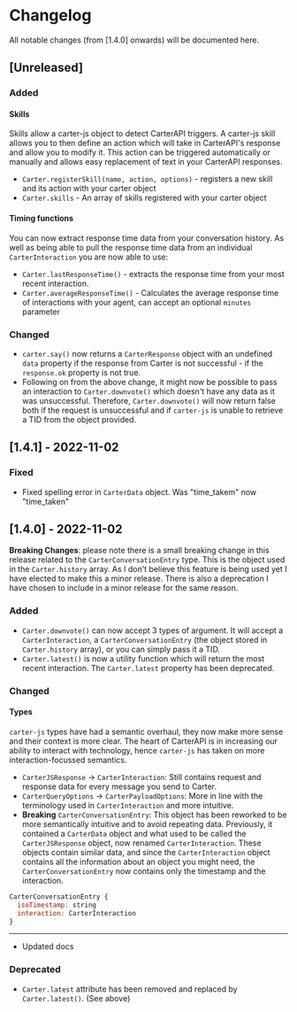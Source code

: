 # Changelog

All notable changes (from [1.4.0] onwards) will be documented here.

## [Unreleased]

### Added

#### Skills

Skills allow a carter-js object to detect CarterAPI triggers. A carter-js skill allows you to then define an action which will take in CarterAPI's response and allow you to modify it. This action can be triggered automatically or manually and allows easy replacement of text in
your CarterAPI responses.

- `Carter.registerSkill(name, action, options)` - registers a new skill and its action with your carter object
- `Carter.skills` - An array of skills registered with your carter object

#### Timing functions

You can now extract response time data from your conversation history. As well as being able to pull the response time data from an individual `CarterInteraction` you are now able to use:

- `Carter.lastResponseTime()` - extracts the response time from your most recent interaction.
- `Carter.averageResponseTime()` - Calculates the average response time of interactions with your agent, can accept an optional `minutes` parameter

### Changed

- `carter.say()` now returns a `CarterResponse` object with an undefined `data` property if the response from Carter is not successful - if the `response.ok` property is not true.
- Following on from the above change, it might now be possible to pass an interaction to `Carter.downvote()` which doesn't have any data as it was unsuccessful. Therefore, `Carter.downvote()` will now return false both if the request is unsuccessful and if `carter-js` is unable to retrieve a TID from the object provided.

## [1.4.1] - 2022-11-02

### Fixed

- Fixed spelling error in `CarterData` object. Was "time_takem" now "time_taken"

## [1.4.0] - 2022-11-02

**Breaking Changes**:  please note there is a small breaking change in this release related to the `CarterConversationEntry` type. This is the object used in the `Carter.history` array. As I don't believe this feature is being used yet I have elected to make this a minor release. There is also a deprecation I have chosen to include in a minor release for the same reason.

### Added

- `Carter.downvote()` can now accept 3 types of argument. It will accept a `CarterInteraction`, a `CarterConversationEntry` (the object stored in `Carter.history` array), or you can simply pass it a TID.
- `Carter.latest()` is now a utility function which will return the most recent interaction. The `Carter.latest` property has been deprecated.

### Changed

#### Types

`carter-js` types have had a semantic overhaul, they now make more sense and their context is more clear. The heart of CarterAPI is in increasing our ability to interact with technology, hence `carter-js` has taken on more interaction-focussed semantics.

- `CarterJSResponse` -> `CarterInteraction`: Still contains request and response data for every message you send to Carter.
- `CarterQueryOptions` -> `CarterPayloadOptions`: More in line with the terminology used in `CarterInteraction` and more intuitive.
- **Breaking** `CarterConversationEntry`: This object has been reworked to be more semantically intuitive and to avoid repeating data. Previously, it contained a `CarterData` object and what used to be called the `CarterJSResponse` object, now renamed `CarterInteraction`. These objects contain similar data, and since the `CarterInteraction` object contains all the information about an object you might need, the `CarterConversationEntry` now contains only the timestamp and the interaction.

```js
CarterConversationEntry {
  isoTimestamp: string
  interaction: CarterInteraction
}
```

---

- Updated docs

### Deprecated

- `Carter.latest` attribute has been removed and replaced by `Carter.latest()`. (See above)
